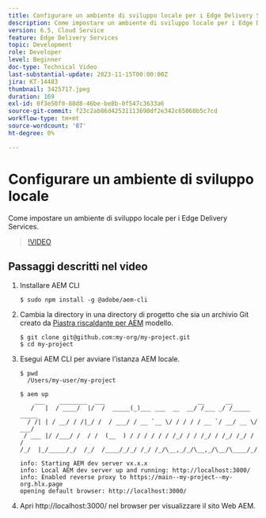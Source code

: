 ```yaml
---
title: Configurare un ambiente di sviluppo locale per i Edge Delivery Services
description: Come impostare un ambiente di sviluppo locale per i Edge Delivery Services.
version: 6.5, Cloud Service
feature: Edge Delivery Services
topic: Development
role: Developer
level: Beginner
doc-type: Technical Video
last-substantial-update: 2023-11-15T00:00:00Z
jira: KT-14483
thumbnail: 3425717.jpeg
duration: 169
exl-id: 0f3e50f0-88d8-46be-be8b-0f547c3633a6
source-git-commit: f23c2ab86d42531113690df2e342c65060b5c7cd
workflow-type: tm+mt
source-wordcount: '87'
ht-degree: 0%

---
```


# Configurare un ambiente di sviluppo locale

Come impostare un ambiente di sviluppo locale per i Edge Delivery Services.

>[!VIDEO](https://video.tv.adobe.com/v/3425717/?learn=on)


## Passaggi descritti nel video

1. Installare AEM CLI

   ```
   $ sudo npm install -g @adobe/aem-cli
   ```

1. Cambia la directory in una directory di progetto che sia un archivio Git creato da [Piastra riscaldante per AEM](https://github.com/adobe/aem-boilerplate) modello.

   ```
   $ git clone git@github.com:my-org/my-project.git
   $ cd my-project
   ```

1. Esegui AEM CLI per avviare l’istanza AEM locale.

   ```
   $ pwd
     /Users/my-user/my-project
   
   $ aem up
       ___    ________  ___                          __      __ 
      /   |  / ____/  |/  /  _____(_)___ ___  __  __/ /___ _/ /_____  _____
     / /| | / __/ / /|_/ /  / ___/ / __ `__ \/ / / / / __ `/ __/ __ \/ ___/
    / ___ |/ /___/ /  / /  (__  ) / / / / / / /_/ / / /_/ / /_/ /_/ / /
   /_/  |_/_____/_/  /_/  /____/_/_/ /_/ /_/\__,_/_/\__,_/\__/\____/_/
   
   info: Starting AEM dev server vx.x.x
   info: Local AEM dev server up and running: http://localhost:3000/
   info: Enabled reverse proxy to https://main--my-project--my-org.hlx.page
   opening default browser: http://localhost:3000/
   ```

1. Apri http://localhost:3000/ nel browser per visualizzare il sito Web AEM.
